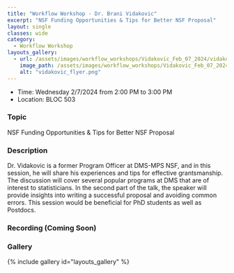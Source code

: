 ```yaml
---
title: "Workflow Workshop - Dr. Brani Vidakovic"
excerpt: "NSF Funding Opportunities & Tips for Better NSF Proposal"
layout: single
classes: wide
category:
  - Workflow Workshop
layouts_gallery:
  - url: /assets/images/workflow_workshops/Vidakovic_Feb_07_2024/vidakovic_flyer.png
    image_path: /assets/images/workflow_workshops/Vidakovic_Feb_07_2024/vidakovic_flyer.png
    alt: "vidakovic_flyer.png"
---
```


- Time: Wednesday 2/7/2024 from 2:00 PM to 3:00 PM 
- Location: BLOC 503
<!-- - [First Session Recording](https://www.youtube.com/watch?v=yAVHQ0T3CCI) -->


### Topic
NSF Funding Opportunities & Tips for Better NSF Proposal


### Description
Dr. Vidakovic is a former Program Officer at DMS-MPS NSF, and in this session, he will share his experiences and tips for effective grantsmanship. The discussion will cover several popular programs at DMS that are of interest to statisticians. In the second part of the talk, the speaker will provide insights into writing a successful proposal and avoiding common errors. This session would be beneficial for PhD students as well as Postdocs. 

### Recording (Coming Soon)

### Gallery 

{% include gallery id="layouts_gallery" %}
